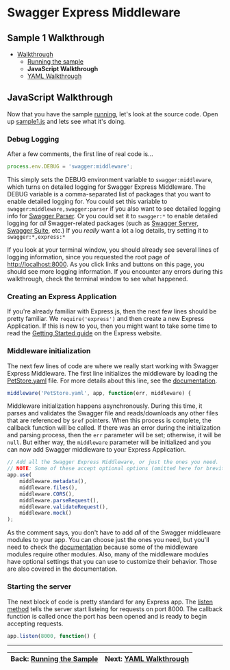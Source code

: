 Swagger Express Middleware
============================


Sample 1 Walkthrough
--------------------------
* [Walkthrough](walkthrough1.md)
    + [Running the sample](running.md)
    + __JavaScript Walkthrough__
    + [YAML Walkthrough](yaml.md)


JavaScript Walkthrough
--------------------------
Now that you have the sample [running](running.md), let's look at the source code.  Open up [sample1.js](../../samples/sample1.js) and lets see what it's doing.

### Debug Logging
After a few comments, the first line of real code is...

````javascript
process.env.DEBUG = 'swagger:middleware';
````

This simply sets the DEBUG environment variable to `swagger:middleware`, which turns on detailed logging for Swagger Express Middleware. The DEBUG variable is a comma-separated list of packages that you want to enable detailed logging for.  You could set this variable to `swagger:middleware,swagger:parser` if you also want to see detailed logging info for [Swagger Parser](https://github.com/BigstickCarpet/swagger-parser).  Or you could set it to `swagger:*` to enable detailed logging for _all_ Swagger-related packages (such as [Swagger Server](https://github.com/BigstickCarpet/swagger-parser), [Swagger Suite](https://github.com/BigstickCarpet/swagger-suite), etc.)  If you _really_ want a lot a log details, try setting it to `swagger:*,express:*`

If you look at your terminal window, you should already see several lines of logging information, since you requested the root page of [http://localhost:8000](http://localhost:8000).  As you click links and buttons on this page, you should see more logging information.  If you encounter any errors during this walkthrough, check the terminal window to see what happened.


### Creating an Express Application
If you're already familiar with Express.js, then the next few lines should be pretty familiar.  We `require('express')` and then create a new Express Application.   If this is new to you, then you might want to take some time to read the [Getting Started guide](http://expressjs.com/starter/hello-world.html) on the Express website.


### Middleware initialization
The next few lines of code are where we really start working with Swagger Express Middleware.  The first line initializes the middleware by loading the [PetStore.yaml](../../samples/PetStore.yaml) file.  For more details about this line, see the [documentation](https://github.com/BigstickCarpet/swagger-express-middleware/blob/master/docs/README.md).

````javascript
middleware('PetStore.yaml', app, function(err, middleware) {
````

Middleware initialization happens asynchronously.  During this time, it parses and validates the Swagger file and reads/downloads any other files that are referenced by `$ref` pointers.  When this process is complete, the callback function will be called. If there was an error during the initialization and parsing process, then the `err` parameter will be set; otherwise, it will be `null`.  But either way, the `middleware` parameter will be initialized and you can now add Swagger middleware to your Express Application.

````javascript
// Add all the Swagger Express Middleware, or just the ones you need.
// NOTE: Some of these accept optional options (omitted here for brevity)
app.use(
    middleware.metadata(),
    middleware.files(),
    middleware.CORS(),
    middleware.parseRequest(),
    middleware.validateRequest(),
    middleware.mock()
);
````

As the comment says, you don't have to add _all_ of the Swagger middleware modules to your app.  You can choose just the ones you need, but you'll need to check the [documentation](https://github.com/BigstickCarpet/swagger-express-middleware/blob/master/docs/README.md) because some of the middleware modules require other modules.  Also, many of the middleware modules have optional settings that you can use to customize their behavior.  Those are also covered in the documentation.


### Starting the server
The next block of code is pretty standard for any Express app.  The [listen method](http://expressjs.com/4x/api.html#app.listen) tells the server start listeing for requests on port 8000.  The callback function is called once the port has been opened and is ready to begin accepting requests.

````javascript
app.listen(8000, function() {
````


-------------------------------------------------------------------------------------------------
| Back: [Running the Sample](running.md)        | Next: [YAML Walkthrough](yaml.md)             |
|:----------------------------------------------|----------------------------------------------:|
